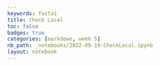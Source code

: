 ```yaml
---
keywords: fastai
title: Check Local
toc: false
badges: true
categories: [markdown, week 5]
nb_path: _notebooks/2022-09-19-CheckLocal.ipynb
layout: notebook
---
```


<!--
#################################################
### THIS FILE WAS AUTOGENERATED! DO NOT EDIT! ###
#################################################
# file to edit: _notebooks/2022-09-19-CheckLocal.ipynb
-->

<div class="container" id="notebook-container">
        
</div>
 

